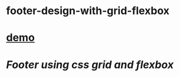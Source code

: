 # footer-design-with-grid-flexbox

# [demo](https://footer-codehustle.netlify.app/)
# *Footer using css grid and flexbox* 


